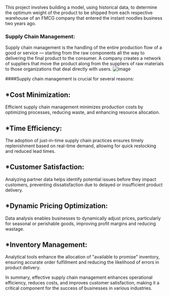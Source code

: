 
This project involves building a model, using historical data, to determine the optimum weight of the product to be shipped from each respective warehouse of an FMCG company that entered the instant noodles business two years ago.
### Supply Chain Management:
Supply chain management is the handling of the entire production flow of a good or service — starting from the raw components all the way to delivering the final product to the consumer. A company creates a network of suppliers  that move the product along from the suppliers of raw materials to those organizations that deal directly with users.
![image](https://github.com/anushree6749/capstoneproject_ML_Anushree/assets/138094071/09b0ac97-0388-4c54-8824-0ec8050f8906)

####Supply chain management is crucial for several reasons:

## *Cost Minimization: 
Efficient supply chain management minimizes production costs by optimizing processes, reducing waste, and enhancing resource allocation.

## *Time Efficiency: 
The adoption of just-in-time supply chain practices ensures timely replenishment based on real-time demand, allowing for quick restocking and reduced lead times.

## *Customer Satisfaction: 
Analyzing partner data helps identify potential issues before they impact customers, preventing dissatisfaction due to delayed or insufficient product delivery.

## *Dynamic Pricing Optimization: 
Data analysis enables businesses to dynamically adjust prices, particularly for seasonal or perishable goods, improving profit margins and reducing wastage.

## *Inventory Management:
Analytical tools enhance the allocation of "available to promise" inventory, ensuring accurate order fulfillment and reducing the likelihood of errors in product delivery.

In summary, effective supply chain management enhances operational efficiency, reduces costs, and improves customer satisfaction, making it a critical component for the success of businesses in various industries.
